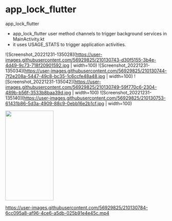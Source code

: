 # app_lock_flutter

app_lock_flutter

- app_lock_flutter user method channels to trigger background services in MainActivity.kt
- it uses USAGE_STATS to trigger application activities.


![Screenshot_20221231-135028](https://user-images.githubusercontent.com/56929825/210130743-d30f5155-3b4e-4d49-9c73-718f20901592.jpg | width=100)
![Screenshot_20221231-135034](https://user-images.githubusercontent.com/56929825/210130744-7f2e208a-5447-49c8-bc35-1c6ccfe48a48.jpg | width=100)
![Screenshot_20221231-135042](https://user-images.githubusercontent.com/56929825/210130749-59f770c6-2304-489b-b56f-3533b8baa39d.jpg | width=100)
![Screenshot_20221231-135140](https://user-images.githubusercontent.com/56929825/210130753-61431b86-5d3a-4909-88c9-0ebb16e2b1cf.jpg | width=100)
<!-- ![Screenshot_20221231-135047](https://user-images.githubusercontent.com/56929825/210130756-4498aabd-cf84-4bc6-a777-64323f732d33.jpg | width=100) -->

<img src="https://user-images.githubusercontent.com/56929825/210130756-4498aabd-cf84-4bc6-a777-64323f732d33.jpg" width="150" height="280">


https://user-images.githubusercontent.com/56929825/210130784-6cc095a8-af96-4ce6-a5db-025b91e4e45c.mp4


